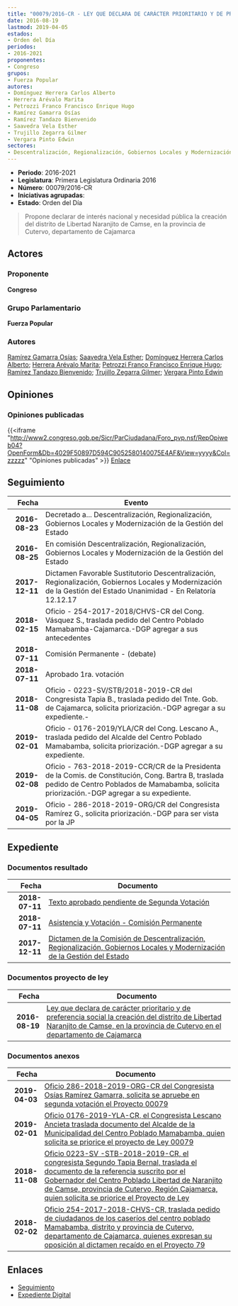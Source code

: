```yaml
---
title: "00079/2016-CR - LEY QUE DECLARA DE CARÁCTER PRIORITARIO Y DE PREFERENCIA SOCIAL LA CREACIÓN DEL DISTRITO DE LIBERTAD NARANJITO DE CAMSE, EN LA PROVINCIA DE CUTERVO EN EL DEPARTAMENTO DE CAJAMARCA"
date: 2016-08-19
lastmod: 2019-04-05
estados:
- Orden del Día
periodos:
- 2016-2021
proponentes:
- Congreso
grupos:
- Fuerza Popular
autores:
- Domínguez Herrera Carlos Alberto
- Herrera Arévalo Marita
- Petrozzi Franco Francisco Enrique Hugo
- Ramírez Gamarra Osías
- Ramírez Tandazo Bienvenido
- Saavedra Vela Esther
- Trujillo Zegarra Gilmer
- Vergara Pinto Edwin
sectores:
- Descentralización, Regionalización, Gobiernos Locales y Modernización de la Gestión del Estado
---
```

- **Periodo**: 2016-2021
- **Legislatura**: Primera Legislatura Ordinaria 2016
- **Número**: 00079/2016-CR
- **Iniciativas agrupadas**: 
- **Estado**: Orden del Día

> Propone declarar de interés nacional y necesidad pública la creación del distrito de Libertad Naranjito de Camse, en la provincia de Cutervo, departamento de Cajamarca


## Actores

### Proponente

**Congreso**

### Grupo Parlamentario

**Fuerza Popular**

### Autores

[Ramírez Gamarra Osías](mailto:mailto:oramirez@congreso.gob.pe); [Saavedra Vela Esther](mailto:mailto:esaavedra@congreso.gob.pe); [Domínguez Herrera Carlos Alberto](mailto:mailto:cdominguez@congreso.gob.pe); [Herrera Arévalo Marita](mailto:mailto:mherrera@congreso.gob.pe); [Petrozzi Franco Francisco Enrique Hugo](mailto:mailto:fpetrozzi@congreso.gob.pe); [Ramírez Tandazo Bienvenido](mailto:mailto:bramirez@congreso.gob.pe); [Trujillo Zegarra Gilmer](mailto:mailto:gtrujilloz@congreso.gob.pe); [Vergara Pinto Edwin](mailto:mailto:evergara@congreso.gob.pe)

## Opiniones

### Opiniones publicadas

{{<iframe "http://www2.congreso.gob.pe/Sicr/ParCiudadana/Foro_pvp.nsf/RepOpiweb04?OpenForm&Db=4029F50897D594C9052580140075E4AF&View=yyyy&Col=zzzzz" "Opiniones publicadas" >}}
[Enlace](http://www2.congreso.gob.pe/Sicr/ParCiudadana/Foro_pvp.nsf/RepOpiweb04?OpenForm&Db=4029F50897D594C9052580140075E4AF&View=yyyy&Col=zzzzz)


## Seguimiento

| Fecha | Evento |
|------:|--------|
| **2016-08-23** | Decretado a... Descentralización, Regionalización, Gobiernos Locales y Modernización de la Gestión del Estado |
| **2016-08-25** | En comisión Descentralización, Regionalización, Gobiernos Locales y Modernización de la Gestión del Estado |
| **2017-12-11** | Dictamen Favorable Sustitutorio Descentralización, Regionalización, Gobiernos Locales y Modernización de la Gestión del Estado Unanimidad - En Relatoría 12.12.17 |
| **2018-02-15** | Oficio - 254-2017-2018/CHVS-CR del Cong. Vásquez S., traslada pedido del Centro Poblado Mamabamba-Cajamarca.-DGP agregar a sus antecedentes |
| **2018-07-11** | Comisión Permanente - (debate) |
| **2018-07-11** | Aprobado 1ra. votación |
| **2018-11-08** | Oficio - 0223-SV/STB/2018-2019-CR del Congresista Tapia B., traslada pedido del Tnte. Gob. de Cajamarca, solicita priorización.-DGP agregar a su expediente.- |
| **2019-02-01** | Oficio - 0176-2019/YLA/CR del Cong. Lescano A., traslada pedido del Alcalde del Centro Poblado Mamabamba, solicita priorización.-DGP agregar a su expediente. |
| **2019-02-08** | Oficio - 763-2018-2019-CCR/CR de la Presidenta de la Comis. de Constitución, Cong. Bartra B, traslada pedido de Centro Poblados de Mamabamba, solicita priorización.-DGP agregar a su expediente. |
| **2019-04-05** | Oficio - 286-2018-2019-ORG/CR del Congresista Ramírez G., solicita priorización.-DGP para ser vista por la JP |

## Expediente

### Documentos resultado

| Fecha | Documento |
|------:|-----------|
| **2018-07-11** | [Texto aprobado pendiente de Segunda Votación](http://www.leyes.congreso.gob.pe/Documentos/2016_2021/Texto_Aprobado_Pendiente_de_Segunda_Votacion/TAPSV00079_20180711.pdf) |
| **2018-07-11** | [Asistencia y Votación - Comisión Permanente](http://www.leyes.congreso.gob.pe/Documentos/2016_2021/Asistencia_y_Votacion/Proyectos_de_Ley/AVCP0007920180711.pdf) |
| **2017-12-11** | [Dictamen de la Comisión de Descentralización, Regionalización, Gobiernos Locales y Modernización de la Gestión del Estado](http://www.leyes.congreso.gob.pe/Documentos/2016_2021/Dictamenes/Proyectos_de_Ley/00079DC08MAY20171211.pdf) |

### Documentos proyecto de ley

| Fecha | Documento |
|------:|-----------|
| **2016-08-19** | [Ley que declara de carácter prioritario y de preferencia social la creación del distrito de Libertad Naranjito de Camse, en la provincia de Cutervo en el departamento de Cajamarca](http://www.leyes.congreso.gob.pe/Documentos/2016_2021/Proyectos_de_Ley_y_de_Resoluciones_Legislativas/PL00079_20160819.pdf) |

### Documentos anexos

| Fecha | Documento |
|------:|-----------|
| **2019-04-03** | [Oficio 286-2018-2019-ORG-CR del Congresista Osías Ramírez Gamarra, solicita se apruebe en segunda votación el Proyecto 00079](http://www.leyes.congreso.gob.pe/Documentos/2016_2021/Oficios/Congresistas/OFICIO-286-2018-2019-ORG-CR.pdf) |
| **2019-02-01** | [Oficio 0176-2019-YLA-CR, el Congresista Lescano Ancieta traslada documento del Alcalde de la Municipalidad del Centro Poblado Mamabamba, quien solicita se priorice el proyecto de Ley 00079](http://www.leyes.congreso.gob.pe/Documentos/2016_2021/Oficios/Congresistas/OFICIO-0176-2019-YLA-CR.pdf) |
| **2018-11-08** | [Oficio 0223-SV -STB-2018-2019-CR, el congresista Segundo Tapia Bernal, traslada el documento de la referencia suscrito por el Gobernador del Centro Poblado Libertad de Naranjito de Camse, provincia de Cutervo, Región Cajamarca, quien solicita se priorice el Proyecto de Ley](http://www.leyes.congreso.gob.pe/Documentos/2016_2021/Oficios/Congresistas/OFICIO-0223-SV-STB-2018-2019.PDF) |
| **2018-02-02** | [Oficio 254-2017-2018-CHVS-CR, traslada pedido de ciudadanos de los caseríos del centro poblado Mamabamba, distrito y provincia de Cutervo, departamento de Cajamarca, quienes expresan su oposición al dictamen recaído en el Proyecto 79](http://www.leyes.congreso.gob.pe/Documentos/2016_2021/Oficios/Congresistas/OFICIO-254-2017-2018-CHVS-CR.pdf) |

## Enlaces

- [Seguimiento](http://www2.congreso.gob.pe/Sicr/TraDocEstProc/CLProLey2016.nsf/f7fff46988ca05b1052578e100829cc7/4797a7853a5f66d10525801400795686?OpenDocument)
- [Expediente Digital](http://www2.congreso.gob.pe/Sicr/TraDocEstProc/Expvirt_2011.nsf/visbusqptramdoc1621/00079?opendocument)

